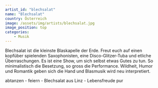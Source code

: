 ```yaml
---
artist_id: "blechsalat"
name: "Blechsalat"
country: Österreich
image: /assets/img/artists/blechsalat.jpg
image_position: top
categories:
    - Musik
---
```

Blechsalat ist die kleinste Blaskapelle der Erde. Freut euch auf einen kopfüber spielenden Saxophonisten, eine Disco-Glitzer-Tuba und etliche Überraschungen. Es ist eine Show, um sich selbst etwas Gutes zu tun. So minimalistisch die Besetzung, so gross die Performance. Wildheit, Humor und Romantik geben sich die Hand und Blasmusik wird neu interpretiert.

abtanzen - feiern - Blechsalat aus Linz  -  Lebensfreude pur